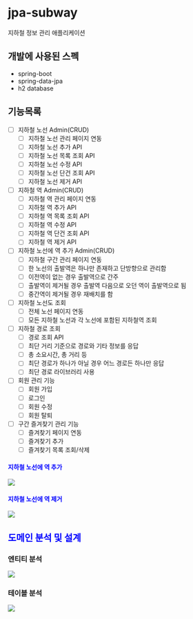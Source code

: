 # jpa-subway
지하철 정보 관리 애플리케이션

## 개발에 사용된 스펙
- spring-boot
- spring-data-jpa
- h2 database

## 기능목록
- [ ] 지하철 노선 Admin(CRUD)
  - [ ] 지하철 노선 관리 페이지 연동
  - [ ] 지하철 노선 추가 API
  - [ ] 지하철 노선 목록 조회 API
  - [ ] 지하철 노선 수정 API
  - [ ] 지하철 노선 단건 조회 API
  - [ ] 지하철 노선 제거 API
- [ ] 지하철 역 Admin(CRUD)
  - [ ] 지하철 역 관리 페이지 연동
  - [ ] 지하철 역 추가 API
  - [ ] 지하철 역 목록 조회 API
  - [ ] 지하철 역 수정 API
  - [ ] 지하철 역 단건 조회 API
  - [ ] 지하철 역 제거 API
- [ ] 지하철 노선에 역 추가 Admin(CRUD)
  - [ ] 지하철 구간 관리 페이지 연동
  - [ ] 한 노선의 출발역은 하나만 존재하고 단방향으로 관리함
  - [ ] 이전역이 없는 경우 출발역으로 간주
  - [ ] 출발역이 제거될 경우 출발역 다음으로 오던 역이 출발역으로 됨
  - [ ] 중간역이 제거될 경우 재배치를 함
- [ ] 지하철 노선도 조회
  - [ ] 전체 노선 페이지 연동
  - [ ] 모든 지하철 노선과 각 노선에 포함된 지하철역 조회
- [ ] 지하철 경로 조회
  - [ ] 경로 조회 API
  - [ ] 최단 거리 기준으로 경로와 기타 정보를 응답
  - [ ] 총 소요시간, 총 거리 등
  - [ ] 최단 경로가 하나가 아닐 경우 어느 경로든 하나만 응답
  - [ ] 최단 경로 라이브러리 사용
- [ ] 회원 관리 기능 
  - [ ] 회원 가입
  - [ ] 로그인
  - [ ] 회원 수정
  - [ ] 회원 탈퇴
- [ ] 구간 즐겨찾기 관리 기능
  - [ ] 즐겨찾기 페이지 연동
  - [ ] 즐겨찾기 추가
  - [ ] 즐겨찾기 목록 조회/삭제
  
#### <span style="color:blue">지하철 노선에 역 추가</span>
![](https://images.velog.io/images/ljinsk3/post/e5308ed6-b133-43d8-9183-d044de3084d1/image.png)
   
#### <span style="color:blue">지하철 노선에 역 제거</span>
![](https://images.velog.io/images/ljinsk3/post/adec8ecb-2d0e-4e5d-8daf-170186800385/image.png)
## <span style="color:blue">도메인 분석 및 설계</span>
### 엔티티 분석
![](https://images.velog.io/images/ljinsk3/post/7f242826-87a3-42e4-9464-4da3224f413b/image.png)


### 테이블 분석
![](https://images.velog.io/images/ljinsk3/post/c717feb4-d4ac-4da8-9b51-95f22f0aac8a/image.png)

